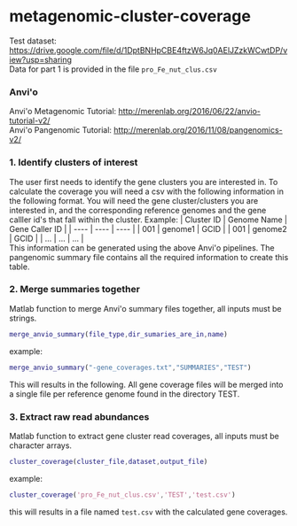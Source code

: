 # metagenomic-cluster-coverage
Test dataset: https://drive.google.com/file/d/1DptBNHpCBE4ftzW6Jq0AElJZzkWCwtDP/view?usp=sharing  
Data for part 1 is provided in the file `pro_Fe_nut_clus.csv`
### Anvi'o
Anvi'o Metagenomic Tutorial: http://merenlab.org/2016/06/22/anvio-tutorial-v2/  
Anvi'o Pangenomic Tutorial: http://merenlab.org/2016/11/08/pangenomics-v2/
### 1. Identify clusters of interest
The user first needs to identify the gene clusters you are interested in. To calculate the coverage you will need a csv with the following information in the following format. You will need the gene cluster/clusters you are interested in, and the corresponding reference genomes and the gene calller id's that fall within the cluster. 
Example:
| Cluster ID | Genome Name | Gene Caller ID |
| ---- | ---- | ---- |
| 001 | genome1 | GCID |
| 001 | genome2 | GCID |
| ... | ... | ... |  
This information can be generated using the above Anvi'o pipelines. The pangenomic summary file contains all the required information to create this table.
### 2. Merge summaries together
Matlab function to merge Anvi'o summary files together, all inputs must be strings.
```matlab
merge_anvio_summary(file_type,dir_sumaries_are_in,name)
```
example:
```matlab
merge_anvio_summary("-gene_coverages.txt","SUMMARIES","TEST")
```
This will results in the following. All gene coverage files will be merged into a single file per reference genome found in the directory TEST.
### 3. Extract raw read abundances
Matlab function to extract gene cluster read coverages, all inputs must be character arrays.
```matlab
cluster_coverage(cluster_file,dataset,output_file)
```
example:
```matlab
cluster_coverage('pro_Fe_nut_clus.csv','TEST','test.csv')
```
this will results in a file named ` test.csv ` with the calculated gene coverages.